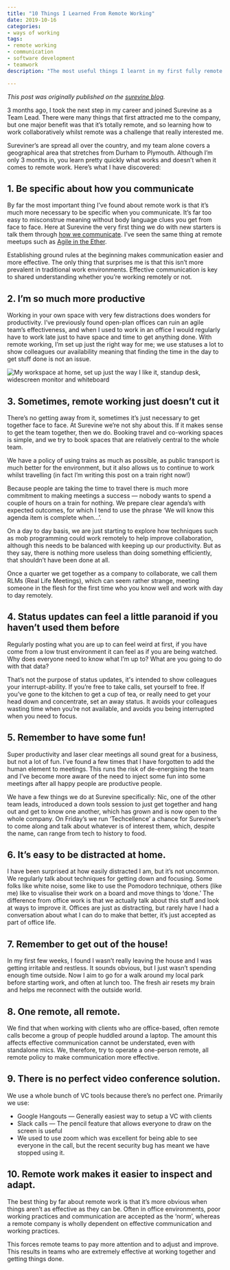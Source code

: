 ```yaml
---
title: "10 Things I Learned From Remote Working"
date: 2019-10-16
categories:
- ways of working
tags:
- remote working
- communication
- software development
- teamwork
description: "The most useful things I learnt in my first fully remote job."

---
```

_This post was originally published on the [surevine blog](https://www.surevine.com/10-things-learnt-remote-working/)._

3 months ago, I took the next step in my career and joined Surevine as a Team Lead. There were many things that first attracted me to the company, but one major benefit was that it’s totally remote, and so learning how to work collaboratively whilst remote was a challenge that really interested me.

Sureviner’s are spread all over the country, and my team alone covers a geographical area that stretches from Durham to Plymouth. Although I’m only 3 months in, you learn pretty quickly what works and doesn’t when it comes to remote work. Here’s what I have discovered:

## 1. Be specific about how you communicate

By far the most important thing I’ve found about remote work is that it’s much more necessary to be specific when you communicate. It’s far too easy to misconstrue meaning without body language clues you get from face to face. Here at Surevine the very first thing we do with new starters is talk them through [how we communicate](https://www.surevine.com/distributed-not-disengaged/). I’ve seen the same thing at remote meetups such as [Agile in the Ether](https://agileintheether.co.uk/). 

Establishing ground rules at the beginning makes communication easier and more effective. The only thing that surprises me is that this isn’t more prevalent in traditional work environments. Effective communication is key to shared understanding whether you’re working remotely or not.

## 2. I’m so much more productive

Working in your own space with very few distractions does wonders for productivity. I’ve previously found open-plan offices can ruin an agile team’s effectiveness, and when I used to work in an office I would regularly have to work late just to have space and time to get anything done. With remote working, I’m set up just the right way for me; we use statuses a lot to show colleagues our availability meaning that finding the time in the day to get stuff done is not an issue.

![](/images/workspace.jpg "My workspace at home, set up just the way I like it, standup desk, widescreen monitor and whiteboard")

## 3. Sometimes, remote working just doesn’t cut it

There’s no getting away from it, sometimes it’s just necessary to get together face to face. At Surevine we’re not shy about this. If it makes sense to get the team together, then we do. Booking travel and co-working spaces is simple, and we try to book spaces that are relatively central to the whole team. 

We have a policy of using trains as much as possible, as public transport is much better for the environment, but it also allows us to continue to work whilst travelling (in fact I’m writing this post on a train right now!)

Because people are taking the time to travel there is much more commitment to making meetings a success — nobody wants to spend a couple of hours on a train for nothing. We prepare clear agenda’s with expected outcomes, for which I tend to use the phrase ‘We will know this agenda item is complete when…’.

On a day to day basis, we are just starting to explore how techniques such as mob programming could work remotely to help improve collaboration, although this needs to be balanced with keeping up our productivity. But as they say, there is nothing more useless than doing something efficiently, that shouldn’t have been done at all.

Once a quarter we get together as a company to collaborate, we call them RLMs (Real Life Meetings), which can seem rather strange, meeting someone in the flesh for the first time who you know well and work with day to day remotely.

## 4. Status updates can feel a little paranoid if you haven’t used them before

Regularly posting what you are up to can feel weird at first, if you have come from a low trust environment it can feel as if you are being watched. Why does everyone need to know what I’m up to? What are you going to do with that data? 

That’s not the purpose of status updates, it's intended to show colleagues your interrupt-ability. If you’re free to take calls, set yourself to free. If you’ve gone to the kitchen to get a cup of tea, or really need to get your head down and concentrate, set an away status. It avoids your colleagues wasting time when you’re not available, and avoids you being interrupted when you need to focus.

## 5. Remember to have some fun!

Super productivity and laser clear meetings all sound great for a business, but not a lot of fun. I’ve found a few times that I have forgotten to add the human element to meetings. This runs the risk of de-energising the team and I’ve become more aware of the need to inject some fun into some meetings after all happy people are productive people. 

We have a few things we do at Surevine specifically: Nic, one of the other team leads, introduced a down tools session to just get together and hang out and get to know one another, which has grown and is now open to the whole company. On Friday’s we run ‘Techcellence’ a chance for Sureviner’s to come along and talk about whatever is of interest them, which, despite the name, can range from tech to history to food.

## 6. It’s easy to be distracted at home.

I have been surprised at how easily distracted I am, but it’s not uncommon. We regularly talk about techniques for getting down and focusing. Some folks like white noise, some like to use the Pomodoro technique, others (like me) like to visualise their work on a board and move things to ‘done.’ The difference from office work is that we actually talk about this stuff and look at ways to improve it. Offices are just as distracting, but rarely have I had a conversation about what I can do to make that better, it’s just accepted as part of office life.

## 7. Remember to get out of the house!

In my first few weeks, I found I wasn’t really leaving the house and I was getting irritable and restless. It sounds obvious, but I just wasn’t spending enough time outside. Now I aim to go for a walk around my local park before starting work, and often at lunch too. The fresh air resets my brain and helps me reconnect with the outside world.

## 8. One remote, all remote.

We find that when working with clients who are office-based, often remote calls become a group of people huddled around a laptop. The amount this affects effective communication cannot be understated, even with standalone mics. We, therefore, try to operate a one-person remote, all remote policy to make communication more effective.

## 9. There is no perfect video conference solution.

We use a whole bunch of VC tools because there’s no perfect one. Primarily we use:
- Google Hangouts — Generally easiest way to setup a VC with clients
- Slack calls — The pencil feature that allows everyone to draw on the screen is useful
- We used to use zoom which was excellent for being able to see everyone in the call, but the recent security bug has meant we have stopped using it.

## 10. Remote work makes it easier to inspect and adapt.

The best thing by far about remote work is that it’s more obvious when things aren’t as effective as they can be. Often in office environments, poor working practices and communication are accepted as the ‘norm’, whereas a remote company is wholly dependent on effective communication and working practices.

This forces remote teams to pay more attention and to adjust and improve. This results in teams who are extremely effective at working together and getting things done.